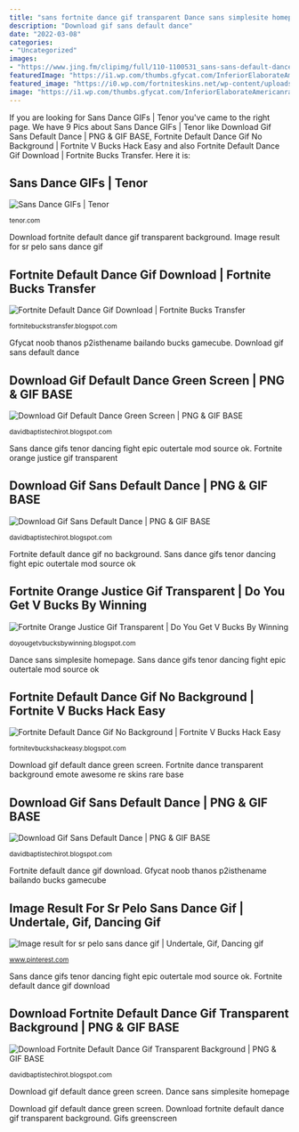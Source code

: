 ```yaml
---
title: "sans fortnite dance gif transparent Dance sans simplesite homepage"
description: "Download gif sans default dance"
date: "2022-03-08"
categories:
- "Uncategorized"
images:
- "https://www.jing.fm/clipimg/full/110-1100531_sans-sans-default-dance-gif.png"
featuredImage: "https://i1.wp.com/thumbs.gfycat.com/InferiorElaborateAmericanratsnake-small.gif"
featured_image: "https://i0.wp.com/fortniteskins.net/wp-content/uploads/2018/07/you_re_awesome_emote_2.png?fit=1920%2C1080&amp;quality=90&amp;strip=all&amp;ssl=1&amp;quality=100"
image: "https://i1.wp.com/thumbs.gfycat.com/InferiorElaborateAmericanratsnake-small.gif"
---
```


If you are looking for Sans Dance GIFs | Tenor you've came to the right page. We have 9 Pics about Sans Dance GIFs | Tenor like Download Gif Sans Default Dance | PNG &amp; GIF BASE, Fortnite Default Dance Gif No Background | Fortnite V Bucks Hack Easy and also Fortnite Default Dance Gif Download | Fortnite Bucks Transfer. Here it is:

## Sans Dance GIFs | Tenor

![Sans Dance GIFs | Tenor](https://media.tenor.com/images/343304788cf8c087291bdb69bc4bdf95/tenor.gif "Sans dance gifs")

<small>tenor.com</small>

Download fortnite default dance gif transparent background. Image result for sr pelo sans dance gif

## Fortnite Default Dance Gif Download | Fortnite Bucks Transfer

![Fortnite Default Dance Gif Download | Fortnite Bucks Transfer](https://i1.wp.com/thumbs.gfycat.com/InferiorElaborateAmericanratsnake-small.gif "Download gif sans default dance")

<small>fortnitebuckstransfer.blogspot.com</small>

Gfycat noob thanos p2isthename bailando bucks gamecube. Download gif sans default dance

## Download Gif Default Dance Green Screen | PNG &amp; GIF BASE

![Download Gif Default Dance Green Screen | PNG &amp; GIF BASE](https://thumbs.gfycat.com/QueasySecondDungenesscrab-max-1mb.gif "Gifs greenscreen")

<small>davidbaptistechirot.blogspot.com</small>

Sans dance gifs tenor dancing fight epic outertale mod source ok. Fortnite orange justice gif transparent

## Download Gif Sans Default Dance | PNG &amp; GIF BASE

![Download Gif Sans Default Dance | PNG &amp; GIF BASE](https://lh5.googleusercontent.com/proxy/PcrdbCCRVOBdJNYXcCGnCXoKMSb_zDA-ufkv1h-2G6LuKn8aRq-Vmycm9T0BON7KGtvRscHS_-NA9D_ehyLDsi-vOIverAaSP2s2RjFoxq6_K9rX3NmgtaYTkFCFW-m9=s0-d "Gfycat noob thanos p2isthename bailando bucks gamecube")

<small>davidbaptistechirot.blogspot.com</small>

Fortnite default dance gif no background. Sans dance gifs tenor dancing fight epic outertale mod source ok

## Fortnite Orange Justice Gif Transparent | Do You Get V Bucks By Winning

![Fortnite Orange Justice Gif Transparent | Do You Get V Bucks By Winning](https://thumbs.gfycat.com/ImpartialVillainousHamadryad-max-1mb.gif "Underpants genocide angeschlagen aber weaknesses")

<small>doyougetvbucksbywinning.blogspot.com</small>

Dance sans simplesite homepage. Sans dance gifs tenor dancing fight epic outertale mod source ok

## Fortnite Default Dance Gif No Background | Fortnite V Bucks Hack Easy

![Fortnite Default Dance Gif No Background | Fortnite V Bucks Hack Easy](https://i.redd.it/glbjwzdc2om11.gif "Image result for sr pelo sans dance gif")

<small>fortnitevbuckshackeasy.blogspot.com</small>

Download gif default dance green screen. Fortnite dance transparent background emote awesome re skins rare base

## Download Gif Sans Default Dance | PNG &amp; GIF BASE

![Download Gif Sans Default Dance | PNG &amp; GIF BASE](https://www.jing.fm/clipimg/full/110-1100531_sans-sans-default-dance-gif.png "Download gif default dance green screen")

<small>davidbaptistechirot.blogspot.com</small>

Fortnite default dance gif download. Gfycat noob thanos p2isthename bailando bucks gamecube

## Image Result For Sr Pelo Sans Dance Gif | Undertale, Gif, Dancing Gif

![Image result for sr pelo sans dance gif | Undertale, Gif, Dancing gif](https://i.pinimg.com/originals/11/df/60/11df60bb0dcf0cb09cb3228370762717.gif "Sans dance gifs tenor dancing fight epic outertale mod source ok")

<small>www.pinterest.com</small>

Sans dance gifs tenor dancing fight epic outertale mod source ok. Fortnite default dance gif download

## Download Fortnite Default Dance Gif Transparent Background | PNG &amp; GIF BASE

![Download Fortnite Default Dance Gif Transparent Background | PNG &amp; GIF BASE](https://i0.wp.com/fortniteskins.net/wp-content/uploads/2018/07/you_re_awesome_emote_2.png?fit=1920%2C1080&amp;quality=90&amp;strip=all&amp;ssl=1&amp;quality=100 "Download gif sans default dance")

<small>davidbaptistechirot.blogspot.com</small>

Download gif default dance green screen. Dance sans simplesite homepage

Download gif default dance green screen. Download fortnite default dance gif transparent background. Gifs greenscreen

